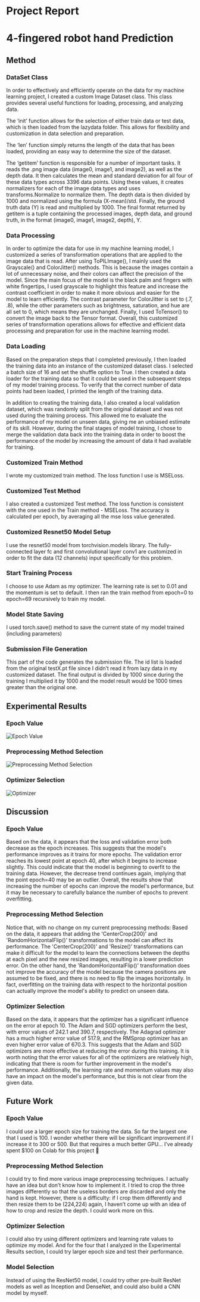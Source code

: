 # Project Report
# 4-fingered robot hand Prediction

## Method
### DataSet Class
In order to effectively and efficiently operate on the data for my machine learning project, I created a custom Image Dataset class. This class provides several useful functions for loading, processing, and analyzing data.

The ‘init’ function allows for the selection of either train data or test data, which is then loaded from the lazydata folder. This allows for flexibility and customization in data selection and preparation.

The ‘len’ function simply returns the length of the data that has been loaded, providing an easy way to determine the size of the dataset.

The ‘getitem’ function is responsible for a number of important tasks. It reads the .png image data (image0, image1, and image2), as well as the depth data. It then calculates the mean and standard deviation for all four of these data types across 3396 data points. Using these values, it creates normalizers for each of the image data types and uses transforms.Normalize to normalize them. The depth data is then divided by 1000 and normalized using the formula (X-mean)/std. Finally, the ground truth data (Y) is read and multiplied by 1000. The final format returned by getitem is a tuple containing the processed images, depth data, and ground truth, in the format (image0, image1, image2, depth), Y.

### Data Processing
In order to optimize the data for use in my machine learning model, I customized a series of transformation operations that are applied to the image data that is read. After using ToPILImage(), I mainly used the Grayscale() and ColorJitter() methods. This is because the images contain a lot of unnecessary noise, and their colors can affect the precision of the model. Since the main focus of the model is the black palm and fingers with white fingertips, I used grayscale to highlight this feature and increase the contrast coefficient in order to make it more obvious and easier for the model to learn efficiently. The contrast parameter for ColorJitter is set to (.7, .8), while the other parameters such as brightness, saturation, and hue are all set to 0, which means they are unchanged. Finally, I used ToTensor() to convert the image back to the Tensor format. Overall, this customized series of transformation operations allows for effective and efficient data processing and preparation for use in the machine learning model.

### Data Loading
Based on the preparation steps that I completed previously, I then loaded the training data into an instance of the customized dataset class. I selected a batch size of 16 and set the shuffle option to True. I then created a data loader for the training data so that it could be used in the subsequent steps of my model training process. To verify that the correct number of data points had been loaded, I printed the length of the training data.

In addition to creating the training data, I also created a local validation dataset, which was randomly split from the original dataset and was not used during the training process. This allowed me to evaluate the performance of my model on unseen data, giving me an unbiased estimate of its skill. However, during the final stages of model training, I chose to merge the validation data back into the training data in order to boost the performance of the model by increasing the amount of data it had available for training.

### Customized Train Method
I wrote my customized train method. The loss function I use is MSELoss.

### Customized Test Method
I also created a customized Test method. The loss function is consistent with the one used in the Train method - MSELoss. The accuracy is calculated per epoch, by averaging all the mse loss value generated.

### Customized Resnet50 Model Setup
I use the resnet50 model from torchvision.models library. The fully-connected layer fc and first convolutional layer conv1 are customized in order to fit the data (12 channels) input specifically for this problem.

### Start Training Process
I choose to use Adam as my optimizer. The learning rate is set to 0.01 and the momentum is set to default.
I then ran the train method from epoch=0 to epoch=69 recursively to train my model.

### Model State Saving
I used torch.save() method to save the current state of my model trained (including parameters)

### Submission File Generation
This part of the code generates the submission file. The id list is loaded from the original testX.pt file since I didn’t read it from lazy data in my customized dataset. The final output is divided by 1000 since during the training I multiplied it by 1000 and the model result would be 1000 times greater than the original one.

## Experimental Results
### Epoch Value
![Epoch Value](/imgs/Epoch.png)

### Preprocessing Method Selection
![Preprocessing Method Selection](/imgs/Preprocessing.png)

### Optimizer Selection
![Optimizer](/imgs/Optimizer.png)

## Discussion
### Epoch Value
Based on the data, it appears that the loss and validation error both decrease as the epoch increases. This suggests that the model's performance improves as it trains for more epochs. The validation error reaches its lowest point at epoch 40, after which it begins to increase slightly. This could indicate that the model is beginning to overfit to the training data. However, the decrease trend continues again, implying that the point epoch=40 may be an outlier. Overall, the results show that increasing the number of epochs can improve the model's performance, but it may be necessary to carefully balance the number of epochs to prevent overfitting.

### Preprocessing Method Selection
Notice that, with no change on my current preprocessing methods:
Based on the data, it appears that adding the 'CenterCrop(200)' and 'RandomHorizontalFlip()' transformations to the model can affect its performance. The 'CenterCrop(200)' and 'Resize()' transformations can make it difficult for the model to learn the connections between the depths at each pixel and the new resized images, resulting in a lower prediction error. On the other hand, the 'RandomHorizontalFlip()' transformation does not improve the accuracy of the model because the camera positions are assumed to be fixed, and there is no need to flip the images horizontally. In fact, overfitting on the training data with respect to the horizontal position can actually improve the model's ability to predict on unseen data.

### Optimizer Selection
Based on the data, it appears that the optimizer has a significant influence on the error at epoch 10. The Adam and SGD optimizers perform the best, with error values of 242.1 and 390.7, respectively. The Adagrad optimizer has a much higher error value of 517.9, and the RMSprop optimizer has an even higher error value of 670.3. This suggests that the Adam and SGD optimizers are more effective at reducing the error during this training. It is worth noting that the error values for all of the optimizers are relatively high, indicating that there is room for further improvement in the model's performance. Additionally, the learning rate and momentum values may also have an impact on the model's performance, but this is not clear from the given data.

## Future Work
### Epoch Value
I could use a larger epoch size for training the data. So far the largest one that I used is 100. I wonder whether there will be significant improvement if I increase it to 300 or 500. But that requires a much better GPU… I’ve already spent $100 on Colab for this project 🙁

### Preprocessing Method Selection
I could try to find more various image preprocessing techniques. I actually have an idea but don’t know how to implement it. I tried to crop the three images differently so that the useless borders are discarded and only the hand is kept. However, there is a difficulty: if I crop them differently and then resize them to be (224,224) again, I haven’t come up with an idea of how to crop and resize the depth. I could work more on this.

### Optimizer Selection
I could also try using different optimizers and learning rate values to optimize my model. And for the four that I analyzed in the Experimental Results section, I could try larger epoch size and test their performance.

### Model Selection
Instead of using the ResNet50 model, I could try other pre-built ResNet models as well as Inception and DenseNet, and could also build a CNN model by myself. 

